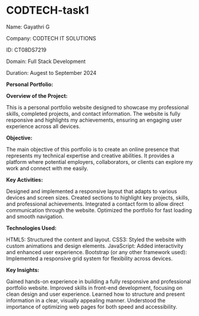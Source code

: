 # CODTECH-task1

Name: Gayathri G

Company: CODTECH IT SOLUTIONS

ID: CT08DS7219

Domain: Full Stack Development

Duration: Augest to September 2024


**Personal Portfolio:**

**Overview of the Project:**

This is a personal portfolio website designed to showcase my professional skills, completed projects, and contact information. The website is fully responsive and highlights my achievements, ensuring an engaging user experience across all devices.

**Objective:**

The main objective of this portfolio is to create an online presence that represents my technical expertise and creative abilities. It provides a platform where potential employers, collaborators, or clients can explore my work and connect with me easily.

**Key Activities:**

Designed and implemented a responsive layout that adapts to various devices and screen sizes.
Created sections to highlight key projects, skills, and professional achievements.
Integrated a contact form to allow direct communication through the website.
Optimized the portfolio for fast loading and smooth navigation.

**Technologies Used:**

HTML5: Structured the content and layout.
CSS3: Styled the website with custom animations and design elements.
JavaScript: Added interactivity and enhanced user experience.
Bootstrap (or any other framework used): Implemented a responsive grid system for flexibility across devices.

**Key Insights:**

Gained hands-on experience in building a fully responsive and professional portfolio website.
Improved skills in front-end development, focusing on clean design and user experience.
Learned how to structure and present information in a clear, visually appealing manner.
Understood the importance of optimizing web pages for both speed and accessibility.
